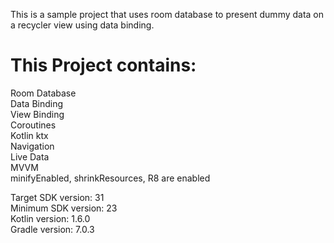This is a sample project that uses room database to present dummy data on a recycler view using data binding. <br />

# This Project contains:
Room Database <br />
Data Binding <br />
View Binding <br />
Coroutines <br />
Kotlin ktx <br />
Navigation <br />
Live Data <br />
MVVM <br />
minifyEnabled, shrinkResources, R8 are enabled <br />

Target SDK version: 31 <br />
Minimum SDK version: 23 <br />
Kotlin version: 1.6.0 <br />
Gradle version: 7.0.3 <br />